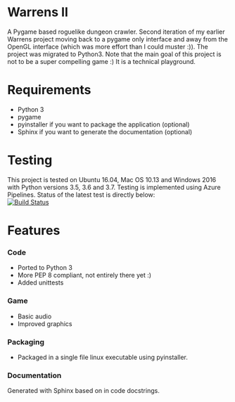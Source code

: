 # Warrens II
A Pygame based roguelike dungeon crawler. 
Second iteration of my earlier Warrens project moving back to a pygame only interface and away from the OpenGL interface (which was more effort than I could muster :)). The project was migrated to Python3.
Note that the main goal of this project is not to be a super compelling game :) It is a technical playground.

# Requirements
- Python 3
- pygame
- pyinstaller if you want to package the application (optional)
- Sphinx if you want to generate the documentation (optional) 

# Testing
This project is tested on Ubuntu 16.04, Mac OS 10.13 and Windows 2016 with Python versions 3.5, 3.6 and 3.7.
Testing is implemented using Azure Pipelines. Status of the latest test is directly below:<br>
[![Build Status](https://dev.azure.com/pboogaerts/Warrens-II/_apis/build/status/Frostlock.Warrens-II-Testing?branchName=master)](https://dev.azure.com/pboogaerts/Warrens-II/_build/latest?definitionId=4&branchName=master)

# Features

### Code
- Ported to Python 3
- More PEP 8 compliant, not entirely there yet :)
- Added unittests

### Game
- Basic audio
- Improved graphics

### Packaging
- Packaged in a single file linux executable using pyinstaller.

### Documentation
Generated with Sphinx based on in code docstrings.